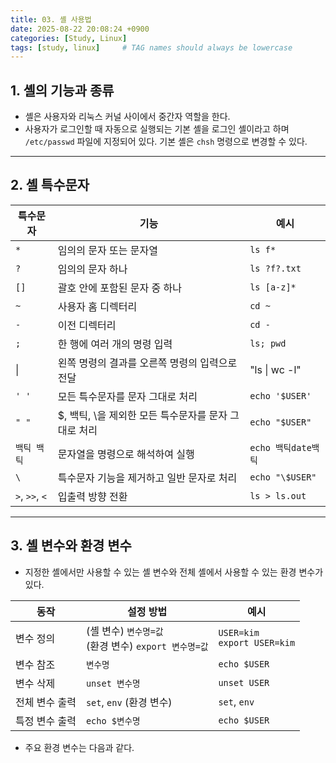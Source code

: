 ```yaml
---
title: 03. 셸 사용법
date: 2025-08-22 20:08:24 +0900
categories: [Study, Linux]
tags: [study, linux]     # TAG names should always be lowercase
---
```


## 1. 셸의 기능과 종류
- 셸은 사용자와 리눅스 커널 사이에서 중간자 역할을 한다.
- 사용자가 로그인할 때 자동으로 실행되는 기본 셸을 로그인 셸이라고 하며
`/etc/passwd` 파일에 지정되어 있다. 기본 셸은 `chsh` 명령으로 변경할 수 있다.

---

## 2. 셸 특수문자

| 특수문자       | 기능                                                 | 예시                |
| -------------- | ---------------------------------------------------- | ------------------- |
| `*`            | 임의의 문자 또는 문자열                              | `ls f*`             |
| `?`            | 임의의 문자 하나                                     | `ls ?f?.txt`        |
| `[]`           | 괄호 안에 포함된 문자 중 하나                        | `ls [a-z]*`         |
| `~`            | 사용자 홈 디렉터리                                   | `cd ~`              |
| `-`            | 이전 디렉터리                                        | `cd -`              |
| `;`            | 한 행에 여러 개의 명령 입력                          | `ls; pwd`           |
| &#124;         | 왼쪽 명령의 결과를 오른쪽 명령의 입력으로 전달       | "ls &#124; wc -l"   |
| `' '`          | 모든 특수문자를 문자 그대로 처리                     | `echo '$USER'`      |
| `" "`          | $, 백틱, \을 제외한 모든 특수문자를 문자 그대로 처리 | `echo "$USER"`      |
| `백틱 백틱`    | 문자열을 명령으로 해석하여 실행                      | `echo 백틱date백틱` |
| `\`            | 특수문자 기능을 제거하고 일반 문자로 처리            | `echo "\$USER"`     |
| `>`, `>>`, `<` | 입출력 방향 전환                                     | `ls > ls.out`       |

---

## 3. 셸 변수와 환경 변수

- 지정한 셸에서만 사용할 수 있는 셸 변수와 전체 셸에서 사용할 수 있는 환경 변수가 있다.

| 동작           | 설정 방법                                               | 예시                            |
| -------------- | ------------------------------------------------------- | ------------------------------- |
| 변수 정의      | (셸 변수) `변수명=값`<br>(환경 변수) `export 변수명=값` | `USER=kim`<br>`export USER=kim` |
| 변수 참조      | `변수명`                                                | `echo $USER`                    |
| 변수 삭제      | `unset 변수명`                                          | `unset USER`                    |
| 전체 변수 출력 | `set`, `env` (환경 변수)                                | `set`, `env`                    |
| 특정 변수 출력 | `echo $변수명`                                          | `echo $USER`                    |

- 주요 환경 변수는 다음과 같다.

